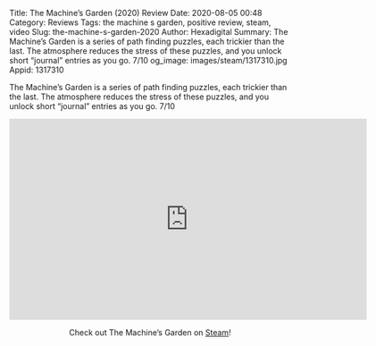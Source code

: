 Title: The Machine’s Garden (2020) Review
Date: 2020-08-05 00:48
Category: Reviews
Tags: the machine s garden, positive review, steam, video
Slug: the-machine-s-garden-2020
Author: Hexadigital
Summary: The Machine’s Garden is a series of path finding puzzles, each trickier than the last. The atmosphere reduces the stress of these puzzles, and you unlock short “journal” entries as you go. 7/10
og_image: images/steam/1317310.jpg
Appid: 1317310

The Machine’s Garden is a series of path finding puzzles, each trickier than the last. The atmosphere reduces the stress of these puzzles, and you unlock short “journal” entries as you go. 7/10

<center><iframe src="https://www.youtube.com/embed/5z1S-Jeju24?feature=oembed" allow="accelerometer; autoplay; encrypted-media; gyroscope; picture-in-picture" width="640" height="360" frameborder="0"></iframe>

Check out The Machine’s Garden on [Steam](https://store.steampowered.com/app/1317310/?curator_clanid=34633900)!</center>